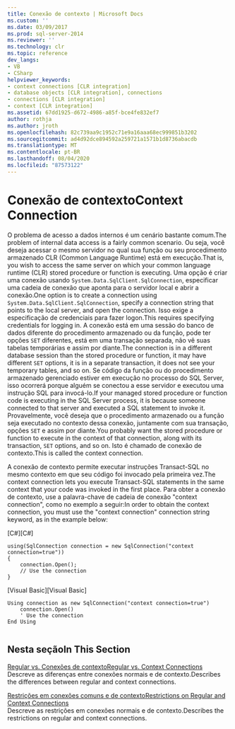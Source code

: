 ```yaml
---
title: Conexão de contexto | Microsoft Docs
ms.custom: ''
ms.date: 03/09/2017
ms.prod: sql-server-2014
ms.reviewer: ''
ms.technology: clr
ms.topic: reference
dev_langs:
- VB
- CSharp
helpviewer_keywords:
- context connections [CLR integration]
- database objects [CLR integration], connections
- connections [CLR integration]
- context [CLR integration]
ms.assetid: 67dd1925-d672-4986-a85f-bce4fe832ef7
author: rothja
ms.author: jroth
ms.openlocfilehash: 82c739aa9c1952c71e9a16aaa68ec999851b3202
ms.sourcegitcommit: ad4d92dce894592a259721a1571b1d8736abacdb
ms.translationtype: MT
ms.contentlocale: pt-BR
ms.lasthandoff: 08/04/2020
ms.locfileid: "87573122"
---
```

# <a name="context-connection"></a><span data-ttu-id="45c93-102">Conexão de contexto</span><span class="sxs-lookup"><span data-stu-id="45c93-102">Context Connection</span></span>
  <span data-ttu-id="45c93-103">O problema de acesso a dados internos é um cenário bastante comum.</span><span class="sxs-lookup"><span data-stu-id="45c93-103">The problem of internal data access is a fairly common scenario.</span></span> <span data-ttu-id="45c93-104">Ou seja, você deseja acessar o mesmo servidor no qual sua função ou seu procedimento armazenado CLR (Common Language Runtime) está em execução.</span><span class="sxs-lookup"><span data-stu-id="45c93-104">That is, you wish to access the same server on which your common language runtime (CLR) stored procedure or function is executing.</span></span> <span data-ttu-id="45c93-105">Uma opção é criar uma conexão usando `System.Data.SqlClient.SqlConnection`, especificar uma cadeia de conexão que aponta para o servidor local e abrir a conexão.</span><span class="sxs-lookup"><span data-stu-id="45c93-105">One option is to create a connection using `System.Data.SqlClient.SqlConnection`, specify a connection string that points to the local server, and open the connection.</span></span> <span data-ttu-id="45c93-106">Isso exige a especificação de credenciais para fazer logon.</span><span class="sxs-lookup"><span data-stu-id="45c93-106">This requires specifying credentials for logging in.</span></span> <span data-ttu-id="45c93-107">A conexão está em uma sessão do banco de dados diferente do procedimento armazenado ou da função, pode ter opções `SET` diferentes, está em uma transação separada, não vê suas tabelas temporárias e assim por diante.</span><span class="sxs-lookup"><span data-stu-id="45c93-107">The connection is in a different database session than the stored procedure or function, it may have different `SET` options, it is in a separate transaction, it does not see your temporary tables, and so on.</span></span> <span data-ttu-id="45c93-108">Se código da função ou do procedimento armazenado gerenciado estiver em execução no processo do SQL Server, isso ocorrerá porque alguém se conectou a esse servidor e executou uma instrução SQL para invocá-lo.</span><span class="sxs-lookup"><span data-stu-id="45c93-108">If your managed stored procedure or function code is executing in the SQL Server process, it is because someone connected to that server and executed a SQL statement to invoke it.</span></span> <span data-ttu-id="45c93-109">Provavelmente, você deseja que o procedimento armazenado ou a função seja executado no contexto dessa conexão, juntamente com sua transação, opções `SET` e assim por diante.</span><span class="sxs-lookup"><span data-stu-id="45c93-109">You probably want the stored procedure or function to execute in the context of that connection, along with its transaction, `SET` options, and so on.</span></span> <span data-ttu-id="45c93-110">Isto é chamado de conexão de contexto.</span><span class="sxs-lookup"><span data-stu-id="45c93-110">This is called the context connection.</span></span>  
  
 <span data-ttu-id="45c93-111">A conexão de contexto permite executar instruções Transact-SQL no mesmo contexto em que seu código foi invocado pela primeira vez.</span><span class="sxs-lookup"><span data-stu-id="45c93-111">The context connection lets you execute Transact-SQL statements in the same context that your code was invoked in the first place.</span></span> <span data-ttu-id="45c93-112">Para obter a conexão de contexto, use a palavra-chave de cadeia de conexão "context connection", como no exemplo a seguir:</span><span class="sxs-lookup"><span data-stu-id="45c93-112">In order to obtain the context connection, you must use the "context connection" connection string keyword, as in the example below:</span></span>  
  
 <span data-ttu-id="45c93-113">[C#]</span><span class="sxs-lookup"><span data-stu-id="45c93-113">[C#]</span></span>  
  
```  
using(SqlConnection connection = new SqlConnection("context connection=true"))   
{  
    connection.Open();  
    // Use the connection  
}  
```  
  
 <span data-ttu-id="45c93-114">[Visual Basic]</span><span class="sxs-lookup"><span data-stu-id="45c93-114">[Visual Basic]</span></span>  
  
```  
Using connection as new SqlConnection("context connection=true")  
    connection.Open()  
    ' Use the connection  
End Using  
  
```  
  
## <a name="in-this-section"></a><span data-ttu-id="45c93-115">Nesta seção</span><span class="sxs-lookup"><span data-stu-id="45c93-115">In This Section</span></span>  
 [<span data-ttu-id="45c93-116">Regular vs. Conexões de contexto</span><span class="sxs-lookup"><span data-stu-id="45c93-116">Regular vs. Context Connections</span></span>](context-connections-vs-regular-connections.md)  
 <span data-ttu-id="45c93-117">Descreve as diferenças entre conexões normais e de contexto.</span><span class="sxs-lookup"><span data-stu-id="45c93-117">Describes the differences between regular and context connections.</span></span>  
  
 [<span data-ttu-id="45c93-118">Restrições em conexões comuns e de contexto</span><span class="sxs-lookup"><span data-stu-id="45c93-118">Restrictions on Regular and Context Connections</span></span>](context-connections-and-regular-connections-restrictions.md)  
 <span data-ttu-id="45c93-119">Descreve as restrições em conexões normais e de contexto.</span><span class="sxs-lookup"><span data-stu-id="45c93-119">Describes the restrictions on regular and context connections.</span></span>  
  
  
